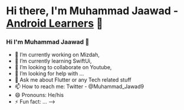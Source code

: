 # Hi there, I'm Muhammad Jaawad - [Android Learners](https://www.youtube.com/channel/UC6kMl0JiGiKZlH9v3FjDlHg) 👋 
### Hi I'm Muhammad Jaawad 👋

- 🔭 I’m currently working on Mizdah,
- 🌱 I’m currently learning SwiftUi,
- 👯 I’m looking to collaborate on Youtube,
- 🤔 I’m looking for help with ...
- 💬 Ask me about Flutter or any Tech related stuff
- 📫 How to reach me: Twitter - @Muhammad_Jawad9
- 😄 Pronouns: He/his
- ⚡ Fun fact: ...
-->

